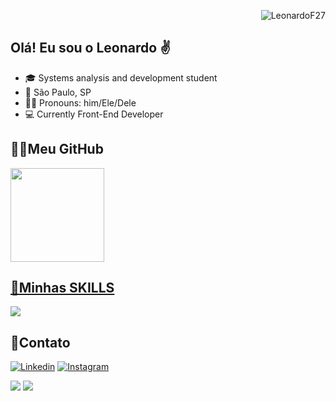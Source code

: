 <p align="right"> <img src="https://komarev.com/ghpvc/?username=LeonardoF27&label=Profile%20views&color=0e75b6&style=flat" alt="LeonardoF27" /> </p>

## Olá! Eu sou o Leonardo ✌️

- 🎓 Systems analysis and development student
- 📌 São Paulo, SP
- 👨‍💻 Pronouns: him/Ele/Dele
- 💻 Currently Front-End Developer


##  👩‍💻Meu GitHub

<a href="https://github.com/LeonardoF27">
<img height="150em" src="https://github-readme-stats.vercel.app/api/top-langs/?username=LeonardoF27&layout=compact&langs_count=7&theme=dracula"/>

## 🚀Minhas SKILLS

<p align="left">
  <a href="https://skillicons.dev">
    <img src="https://skillicons.dev/icons?i=javascript,php,java,html,css,sass,discord,bootstrap,visualstudio,vscode,mysql,git,github,figma" />
  </a>
</p>

## 📲Contato

[![Linkedin](https://img.shields.io/badge/LinkedIn-0077B5?style=for-the-badge&logo=linkedin&logoColor=white)](https://www.linkedin.com/in/leonardof01/)
[![Instagram](https://img.shields.io/badge/Instagram-E4405F?style=for-the-badge&logo=instagram&logoColor=white)](https://www.instagram.com/_leonardof01/)

 <a href="https://wa.me/5511968568094" target="_blank"><img src="https://img.shields.io/badge/WhatsApp-25D366?style=for-the-badge&logo=whatsapp&logoColor=white" target="_blank"></a>
  <a href = "mailto:leonhardocueto@gmail.com.br"><img src="https://img.shields.io/badge/-Gmail-%23333?style=for-the-badge&logo=gmail&logoColor=white" target="_blank"></a>

